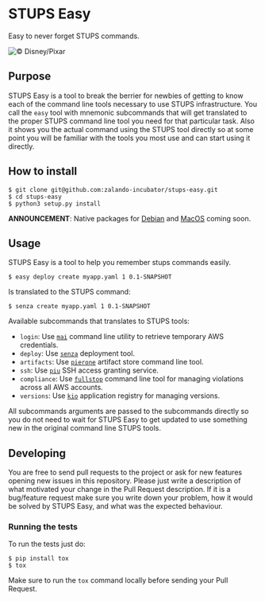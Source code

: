# STUPS Easy
Easy to never forget STUPS commands.

![© Disney/Pixar](https://nerdreactor.com/wp-content/uploads/2015/08/finding_nemo_dory_marlin-800x381.jpg)

## Purpose

STUPS Easy is a tool to break the berrier for newbies of getting to
know each of the command line tools necessary to use STUPS
infrastructure. You call the `easy` tool with mnemonic subcommands
that will get translated to the proper STUPS command line tool you
need for that particular task. Also it shows you the actual command
using the STUPS tool directly so at some point you will be familiar
with the tools you most use and can start using it directly.

## How to install

``` shell
$ git clone git@github.com:zalando-incubator/stups-easy.git
$ cd stups-easy
$ python3 setup.py install
```

**ANNOUNCEMENT**: Native packages for [Debian](https://github.com/zalando-incubator/stups-easy/issues/1) and [MacOS](https://github.com/zalando-incubator/stups-easy/issues/2) coming soon.

## Usage

STUPS Easy is a tool to help you remember stups commands easily.

``` shell
$ easy deploy create myapp.yaml 1 0.1-SNAPSHOT
```

Is translated to the STUPS command:

``` shell
$ senza create myapp.yaml 1 0.1-SNAPSHOT
```

Available subcommands that translates to STUPS tools:

 - `login`: Use
   [`mai`](http://stups.readthedocs.io/en/latest/components/mai.html)
   command line utility to retrieve temporary AWS credentials.
 - `deploy`: Use
   [`senza`](http://stups.readthedocs.io/en/latest/components/senza.html)
   deployment tool.
 - `artifacts`: Use
   [`pierone`](http://stups.readthedocs.io/en/latest/components/pierone.html)
   artifact store command line tool.
 - `ssh`: Use
   [`piu`](http://stups.readthedocs.io/en/latest/components/piu.html)
   SSH access granting service.
 - `compliance`: Use
   [`fullstop`](https://docs.stups.io/en/latest/components/fullstop.html)
   command line tool for managing violations across all AWS accounts.
 - `versions`: Use
   [`kio`](https://docs.stups.io/en/latest/components/kio.html)
   application registry for managing versions.

All subcommands arguments are passed to the subcommands directly so
you do not need to wait for STUPS Easy to get updated to use something
new in the original command line STUPS tools.

## Developing

You are free to send pull requests to the project or ask for new
features opening new issues in this repository. Please just write a
description of what motivated your change in the Pull Request
description. If it is a bug/feature request make sure you write down
your problem, how it would be solved by STUPS Easy, and what was the
expected behaviour.

### Running the tests

To run the tests just do:

``` shell
$ pip install tox
$ tox
```

Make sure to run the `tox` command locally before sending your Pull Request.
